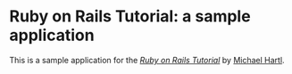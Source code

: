 # Ruby on Rails Tutorial: a sample application

This is a sample application for
the [*Ruby on Rails Tutorial*](http://railstutorial.org/)
by [Michael Hartl](http://michaelhartl.com/).